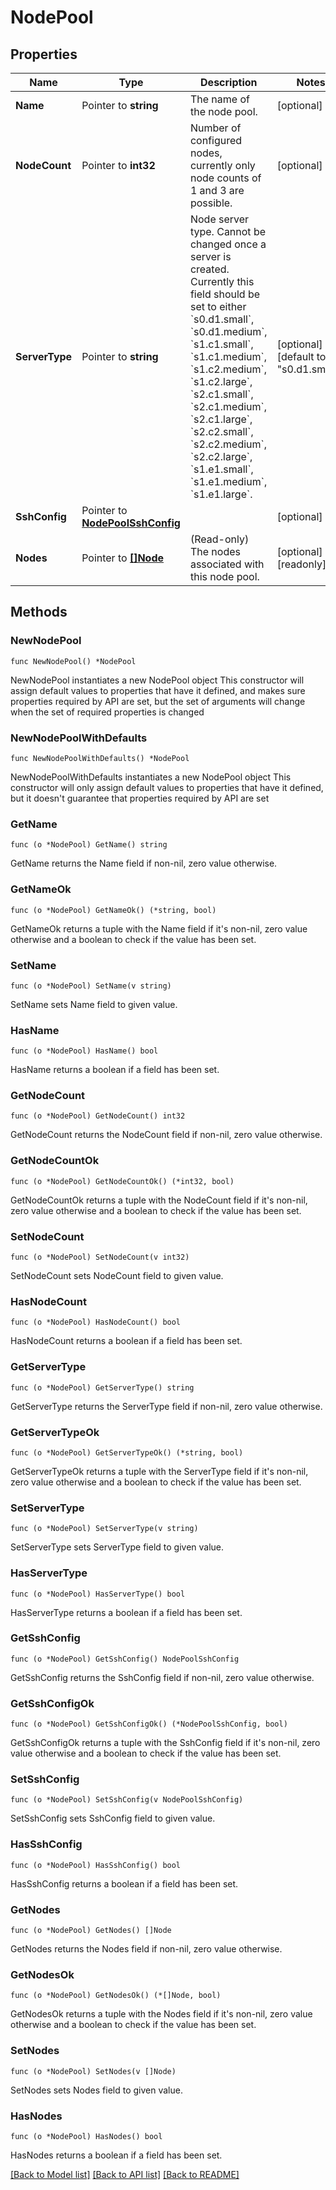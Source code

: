 # NodePool

## Properties

Name | Type | Description | Notes
------------ | ------------- | ------------- | -------------
**Name** | Pointer to **string** | The name of the node pool. | [optional] 
**NodeCount** | Pointer to **int32** | Number of configured nodes, currently only node counts of 1 and 3 are possible. | [optional] 
**ServerType** | Pointer to **string** | Node server type. Cannot be changed once a server is created. Currently this field should be set to either &#x60;s0.d1.small&#x60;, &#x60;s0.d1.medium&#x60;, &#x60;s1.c1.small&#x60;, &#x60;s1.c1.medium&#x60;, &#x60;s1.c2.medium&#x60;, &#x60;s1.c2.large&#x60;, &#x60;s2.c1.small&#x60;, &#x60;s2.c1.medium&#x60;, &#x60;s2.c1.large&#x60;, &#x60;s2.c2.small&#x60;, &#x60;s2.c2.medium&#x60;, &#x60;s2.c2.large&#x60;, &#x60;s1.e1.small&#x60;, &#x60;s1.e1.medium&#x60;, &#x60;s1.e1.large&#x60;. | [optional] [default to "s0.d1.small"]
**SshConfig** | Pointer to [**NodePoolSshConfig**](NodePoolSshConfig.md) |  | [optional] 
**Nodes** | Pointer to [**[]Node**](Node.md) | (Read-only) The nodes associated with this node pool. | [optional] [readonly] 

## Methods

### NewNodePool

`func NewNodePool() *NodePool`

NewNodePool instantiates a new NodePool object
This constructor will assign default values to properties that have it defined,
and makes sure properties required by API are set, but the set of arguments
will change when the set of required properties is changed

### NewNodePoolWithDefaults

`func NewNodePoolWithDefaults() *NodePool`

NewNodePoolWithDefaults instantiates a new NodePool object
This constructor will only assign default values to properties that have it defined,
but it doesn't guarantee that properties required by API are set

### GetName

`func (o *NodePool) GetName() string`

GetName returns the Name field if non-nil, zero value otherwise.

### GetNameOk

`func (o *NodePool) GetNameOk() (*string, bool)`

GetNameOk returns a tuple with the Name field if it's non-nil, zero value otherwise
and a boolean to check if the value has been set.

### SetName

`func (o *NodePool) SetName(v string)`

SetName sets Name field to given value.

### HasName

`func (o *NodePool) HasName() bool`

HasName returns a boolean if a field has been set.

### GetNodeCount

`func (o *NodePool) GetNodeCount() int32`

GetNodeCount returns the NodeCount field if non-nil, zero value otherwise.

### GetNodeCountOk

`func (o *NodePool) GetNodeCountOk() (*int32, bool)`

GetNodeCountOk returns a tuple with the NodeCount field if it's non-nil, zero value otherwise
and a boolean to check if the value has been set.

### SetNodeCount

`func (o *NodePool) SetNodeCount(v int32)`

SetNodeCount sets NodeCount field to given value.

### HasNodeCount

`func (o *NodePool) HasNodeCount() bool`

HasNodeCount returns a boolean if a field has been set.

### GetServerType

`func (o *NodePool) GetServerType() string`

GetServerType returns the ServerType field if non-nil, zero value otherwise.

### GetServerTypeOk

`func (o *NodePool) GetServerTypeOk() (*string, bool)`

GetServerTypeOk returns a tuple with the ServerType field if it's non-nil, zero value otherwise
and a boolean to check if the value has been set.

### SetServerType

`func (o *NodePool) SetServerType(v string)`

SetServerType sets ServerType field to given value.

### HasServerType

`func (o *NodePool) HasServerType() bool`

HasServerType returns a boolean if a field has been set.

### GetSshConfig

`func (o *NodePool) GetSshConfig() NodePoolSshConfig`

GetSshConfig returns the SshConfig field if non-nil, zero value otherwise.

### GetSshConfigOk

`func (o *NodePool) GetSshConfigOk() (*NodePoolSshConfig, bool)`

GetSshConfigOk returns a tuple with the SshConfig field if it's non-nil, zero value otherwise
and a boolean to check if the value has been set.

### SetSshConfig

`func (o *NodePool) SetSshConfig(v NodePoolSshConfig)`

SetSshConfig sets SshConfig field to given value.

### HasSshConfig

`func (o *NodePool) HasSshConfig() bool`

HasSshConfig returns a boolean if a field has been set.

### GetNodes

`func (o *NodePool) GetNodes() []Node`

GetNodes returns the Nodes field if non-nil, zero value otherwise.

### GetNodesOk

`func (o *NodePool) GetNodesOk() (*[]Node, bool)`

GetNodesOk returns a tuple with the Nodes field if it's non-nil, zero value otherwise
and a boolean to check if the value has been set.

### SetNodes

`func (o *NodePool) SetNodes(v []Node)`

SetNodes sets Nodes field to given value.

### HasNodes

`func (o *NodePool) HasNodes() bool`

HasNodes returns a boolean if a field has been set.


[[Back to Model list]](../README.md#documentation-for-models) [[Back to API list]](../README.md#documentation-for-api-endpoints) [[Back to README]](../README.md)


